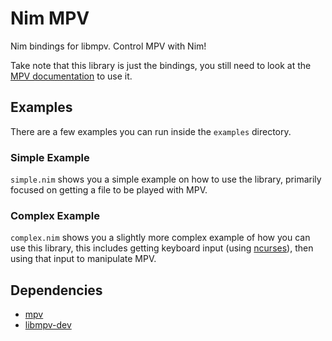 # Nim MPV

Nim bindings for libmpv. Control MPV with Nim!

Take note that this library is just the bindings, you still need to look at the [MPV documentation](https://mpv.io/manual/master/#synopsis) to use it.

## Examples

There are a few examples you can run inside the `examples` directory.

### Simple Example

`simple.nim` shows you a simple example on how to use the library, primarily focused on getting a file to be played with MPV.

### Complex Example

`complex.nim` shows you a slightly more complex example of how you can use this library, this includes getting keyboard input (using [ncurses](https://nimble.directory/pkg/ncurses)), then using that input to manipulate MPV.

## Dependencies

- [mpv](https://mpv.io/installation/)
- [libmpv-dev](https://community.linuxmint.com/software/view/libmpv-dev)